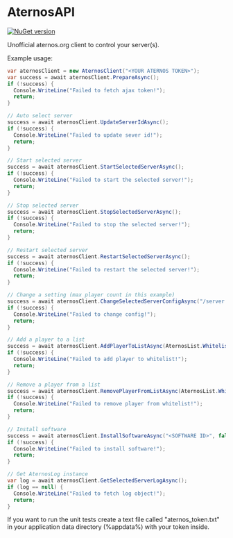 # AternosAPI
[![NuGet version](https://badge.fury.io/nu/AternosAPI.svg)](https://badge.fury.io/nu/AternosAPI)

Unofficial aternos.org client to control your server(s).

Example usage:
```c#
var aternosClient = new AternosClient("<YOUR ATERNOS TOKEN>");
var success = await aternosClient.PrepareAsync();
if (!success) {
  Console.WriteLine("Failed to fetch ajax token!");
  return;
}

// Auto select server
success = await aternosClient.UpdateServerIdAsync();
if (!success) {
  Console.WriteLine("Failed to update sever id!");
  return;
}

// Start selected server
success = await aternosClient.StartSelectedServerAsync();
if (!success) {
  Console.WriteLine("Failed to start the selected server!");
  return;
}

// Stop selected server
success = await aternosClient.StopSelectedServerAsync();
if (!success) {
  Console.WriteLine("Failed to stop the selected server!");
  return;
}

// Restart selected server
success = await aternosClient.RestartSelectedServerAsync();
if (!success) {
  Console.WriteLine("Failed to restart the selected server!");
  return;
}

// Change a setting (max player count in this example)
success = await aternosClient.ChangeSelectedServerConfigAsync("/server.properties", "max-players", "50");
if (!success) {
  Console.WriteLine("Failed to change config!");
  return;
}

// Add a player to a list
success = await aternosClient.AddPlayerToListAsync(AternosList.Whitelist, "test");
if (!success) {
  Console.WriteLine("Failed to add player to whitelist!");
  return;
}

// Remove a player from a list
success = await aternosClient.RemovePlayerFromListAsync(AternosList.Whitelist, "test");
if (!success) {
  Console.WriteLine("Failed to remove player from whitelist!");
  return;
}

// Install software
success = await aternosClient.InstallSoftwareAsync("<SOFTWARE ID>", false);
if (!success) {
  Console.WriteLine("Failed to install software!");
  return;
}

// Get AternosLog instance
var log = await aternosClient.GetSelectedServerLogAsync();
if (log == null) {
  Console.WriteLine("Failed to fetch log object!");
  return;
}
```

If you want to run the unit tests create a text file called "aternos_token.txt" in your application data directory (%appdata%) with your token inside.
